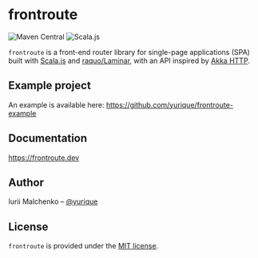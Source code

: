 # frontroute

![Maven Central](https://img.shields.io/maven-central/v/io.frontroute/frontroute_sjs1_2.13.svg) ![Scala.js](https://img.shields.io/static/v1?label=built+with&message=Scala.js&color=green)

`frontroute` is a front-end router library for single-page applications (SPA) built with [Scala.js](http://www.scala-js.org/) and [raquo/Laminar](https://github.com/raquo/Laminar), 
with an API inspired by [Akka HTTP](https://doc.akka.io/docs/akka-http/current/).

## Example project

An example is available here: https://github.com/yurique/frontroute-example

## Documentation

https://frontroute.dev

## Author

Iurii Malchenko – [@yurique](https://twitter.com/yurique) 


## License

`frontroute` is provided under the [MIT license](https://github.com/tulz-app/frontroute/blob/main/LICENSE.md).

